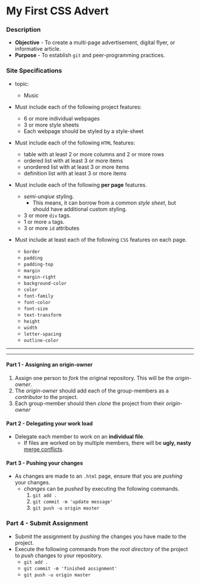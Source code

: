 # My First CSS Advert

### Description
* **Objective** - To create a multi-page advertisement, digital flyer, or informative article.
* **Purpose** - To establish `git` and peer-programming practices.

### Site Specifications

* topic:
    * Music
* Must include each of the following project features:
    * 6 or more individual webpages
    * 3 or more style sheets
    * Each webpage should be styled by a style-sheet

* Must include each of the following `HTML` features:
    * table with at least 2 or more columns and 2 or more rows
    * ordered list with at least 3 or more items
    * unordered list with at least 3 or more items
    * definition list with at least 3 or more items

* Must include each of the following **per page** features.
    * _semi-unqiue_ styling.
	    * This means, it can borrow from a common _style sheet_, but should have additional custom styling.
    * 3 or more `div` tags.
    * 1 or more `a` tags.
    * 3 or more `id` attributes
    
    


* Must include at least each of the following `CSS` features on each page.
    * `border`
    * `padding`
    * `padding-top`
    * `margin`
    * `margin-right`
    * `background-color`
    * `color`
    * `font-family`
    * `font-color`
    * `font-size`
    * `text-transform`
    * `height`
    * `width`
    * `letter-spacing`
    * `outline-color`





<hr><hr>

#### Part 1 - Assigning an origin-owner
1. Assign one person to _fork_ the original repository. This will be the _origin-owner_.
2. The _origin-owner_ should add each of the group-members as a _contributor_ to the project.
3. Each group-member should then _clone_ the project from their _origin-owner_


#### Part 2 - Delegating your work load
* Delegate each member to work on an **individual file**.
    * If files are worked on by multiple members, there will be **ugly, nasty** [merge conflicts](https://help.github.com/en/articles/about-merge-conflicts).

#### Part 3 - Pushing your changes
* As changes are made to an `.html` page, ensure that you are _pushing_ your changes.
	* _changes_ can be _pushed_ by executing the following commands.
		1. `git add .`
		2. `git commit -m 'update message'`
		3. `git push -u origin master` 

### Part 4 - Submit Assignment
* Submit the assignment by _pushing_ the changes you have made to the project.
* Execute the following commands from the _root directory_ of the project to _push_ changes to your repository.
    * `git add .`
    * `git commit -m 'finished assignment'`
    * `git push -u origin master`
